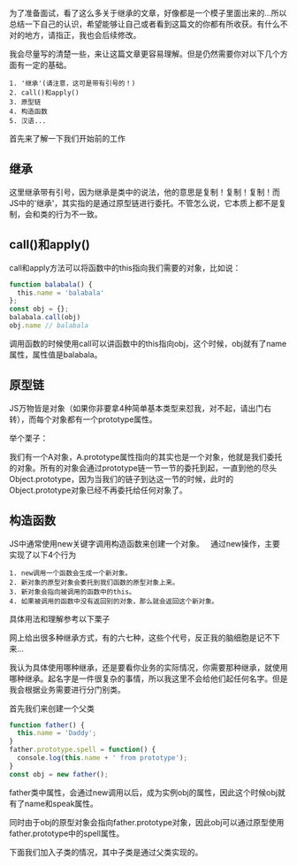 为了准备面试，看了这么多关于继承的文章，好像都是一个模子里面出来的...所以总结一下自己的认识，希望能够让自己或者看到这篇文的你都有所收获。有什么不对的地方，请指正，我也会后续修改。

我会尽量写的清楚一些，来让这篇文章更容易理解。但是仍然需要你对以下几个方面有一定的基础。
```
1. '继承'(请注意，这可是带有引号的！)
2. call()和apply()
3. 原型链
4. 构造函数
5. 汉语...
```
首先来了解一下我们开始前的工作

## 继承
这里继承带有引号，因为继承是类中的说法，他的意思是复制！复制！复制！而JS中的'继承'，其实指的是通过原型链进行委托。不管怎么说，它本质上都不是复制，会和类的行为不一致。
## call()和apply()
call和apply方法可以将函数中的this指向我们需要的对象，比如说：
```JavaScript
function balabala() {
  this.name = 'balabala'
};
const obj = {};
balabala.call(obj)
obj.name // balabala
```
调用函数的时候使用call可以讲函数中的this指向obj，这个时候，obj就有了name属性，属性值是balabala。

## 原型链
JS万物皆是对象（如果你非要拿4种简单基本类型来怼我，对不起，请出门右转），而每个对象都有一个prototype属性。

举个栗子：

我们有一个A对象，A.prototype属性指向的其实也是一个对象，他就是我们委托的对象。所有的对象会通过prototype链一节一节的委托到起，一直到他的尽头Object.prototype，因为当我们的链子到达这一节的时候，此时的Object.prototype对象已经不再委托给任何对象了。

## 构造函数

JS中通常使用new关键字调用构造函数来创建一个对象。  
通过new操作，主要实现了以下4个行为
```
1. new调用一个函数会生成一个新对象。
2. 新对象的原型对象会委托到我们函数的原型对象上来。
3. 新对象会指向被调用的函数中的this。
4. 如果被调用的函数中没有返回别的对象，那么就会返回这个新对象。
```
具体用法和理解参考以下栗子

网上给出很多种继承方式，有的六七种，这些个代号，反正我的脑细胞是记不下来...

我认为具体使用哪种继承，还是要看你业务的实际情况，你需要那种继承，就使用哪种继承。起名字是一件很复杂的事情，所以我这里不会给他们起任何名字。但是我会根据业务需要进行分门别类。

首先我们来创建一个父类
```javascript
function father() {
  this.name = 'Daddy';
}
father.prototype.spell = function() {
  console.log(this.name + ' from prototype');
}
const obj = new father();
```
father类中属性，会通过new调用以后，成为实例obj的属性，因此这个时候obj就有了name和speak属性。

同时由于obj的原型对象会指向father.prototype对象，因此obj可以通过原型使用father.prototype中的spell属性。

下面我们加入子类的情况，其中子类是通过父类实现的。




